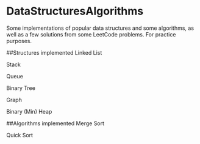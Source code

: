 # DataStructuresAlgorithms
Some implementations of popular data structures and some algorithms, as well as a few solutions from some LeetCode problems. For practice purposes.

##Structures implemented
Linked List

Stack

Queue

Binary Tree

Graph

Binary (Min) Heap

##Algorithms implemented
Merge Sort

Quick Sort